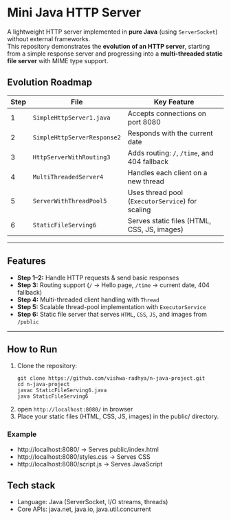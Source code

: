 # Mini Java HTTP Server  

A lightweight HTTP server implemented in **pure Java** (using `ServerSocket`) without external frameworks.  
This repository demonstrates the **evolution of an HTTP server**, starting from a simple response server and progressing into a **multi-threaded static file server** with MIME type support.  


##  Evolution Roadmap  

| Step | File                        | Key Feature                                      |
|------|-----------------------------|--------------------------------------------------|
| 1    | `SimpleHttpServer1.java`    | Accepts connections on port 8080                 |
| 2    | `SimpleHttpServerResponse2` | Responds with the current date                   |
| 3    | `HttpServerWithRouting3`    | Adds routing: `/`, `/time`, and 404 fallback     |
| 4    | `MultiThreadedServer4`      | Handles each client on a new thread              |
| 5    | `ServerWithThreadPool5`     | Uses thread pool (`ExecutorService`) for scaling |
| 6    | `StaticFileServing6`        | Serves static files (HTML, CSS, JS, images)      |

---

##  Features  

- **Step 1–2:** Handle HTTP requests & send basic responses  
- **Step 3:** Routing support (`/` → Hello page, `/time` → current date, 404 fallback)  
- **Step 4:** Multi-threaded client handling with `Thread`  
- **Step 5:** Scalable thread-pool implementation with `ExecutorService`  
- **Step 6:** Static file server that serves `HTML`, `CSS`, `JS`, and images from `/public`  

---

##  How to Run  

1. Clone the repository:  
   ```
   git clone https://github.com/vishwa-radhya/n-java-project.git
   cd n-java-project
   javac StaticFileServing6.java
   java StaticFileServing6
    ```
2. open `http://localhost:8080/` in browser
3. Place your static files (HTML, CSS, JS, images) in the public/ directory.
 ### Example
- http://localhost:8080/ → Serves public/index.html
- http://localhost:8080/styles.css → Serves CSS
- http://localhost:8080/script.js → Serves JavaScript
## Tech stack
- Language: Java (ServerSocket, I/O streams, threads)
- Core APIs: java.net, java.io, java.util.concurrent